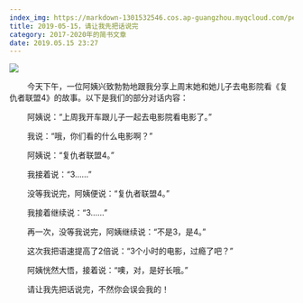 ```yaml
---
index_img: https://markdown-1301532546.cos.ap-guangzhou.myqcloud.com/peipei_blog/20210921145304.jpeg
title: 2019-05-15，请让我先把话说完
category: 2017-2020年的简书文章
date: 2019.05.15 23:27
---
```


![](https://markdown-1301532546.cos.ap-guangzhou.myqcloud.com/peipei_blog/20210921145304.jpeg)  



        今天下午，一位阿姨兴致勃勃地跟我分享上周末她和她儿子去电影院看《复仇者联盟4》的故事。以下是我们的部分对话内容：  

        阿姨说：“上周我开车跟儿子一起去电影院看电影了。”  

        我说：“哦，你们看的什么电影啊？”  

        阿姨说：“复仇者联盟4。”  

        我接着说：“3……”  

        没等我说完，阿姨便说：“复仇者联盟4。”  

        我接着继续说：“3……”  

        再一次，没等我说完，阿姨继续说：“不是3，是4。”  

        这次我把语速提高了2倍说：“3个小时的电影，过瘾了吧？”  

        阿姨恍然大悟，接着说：“噢，对，是好长哦。”  

        请让我先把话说完，不然你会误会我的！